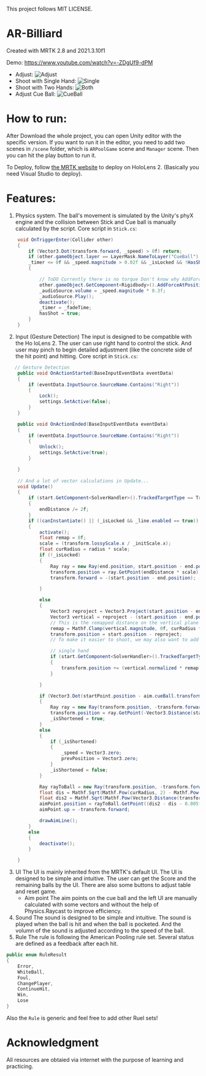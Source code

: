 This project follows MIT LICENSE.

# AR-Billiard

Created with MRTK 2.8 and 2021.3.10f1

Demo: 
https://www.youtube.com/watch?v=-ZDgUf9-dPM
+ Adjust:
![Adjust](imgs/Adjust.gif)
+ Shoot with Single Hand:
![Single](imgs/Single.gif)
+ Shoot with Two Hands:
![Both](imgs/Both.gif)
+ Adjust Cue Ball:
![CueBall](imgs/CueBall.gif)

# How to run:
After Download the whole project, you can open Unity editor with the specific version. If you want to run it in the editor, you need to add two scenes in `/scene` folder, which is `ARPoolGame` scene and `Manager` scene. Then you can hit the play button to run it.

To Deploy, follow [the MRTK website](https://learn.microsoft.com/en-us/windows/mixed-reality/mrtk-unity/mrtk2/?view=mrtkunity-2022-05) to deploy on HoloLens 2. (Basically you need Visual Studio to deploy).


# Features:
1. Physics system.
   The ball's movement is simulated by the Unity's phyX engine and the collision between Stick and Cue ball is manually calculated by the script.
   Core script in `Stick.cs`:
```csharp
    void OnTriggerEnter(Collider other)
    {
        if (Vector3.Dot(transform.forward, _speed) > 0f) return;
        if (other.gameObject.layer == LayerMask.NameToLayer("CueBall") &&
        _timer <= 0f && _speed.magnitude > 0.02f && _isLocked && !HasShot())
        {

            // ToDO Currently there is no torque Don't know why AddForceAtPosition is not working
            other.gameObject.GetComponent<Rigidbody>().AddForceAtPosition(_speed / Time.fixedDeltaTime * _forceFactor, other.ClosestPoint(transform.position), ForceMode.Force);
            _audioSource.volume = _speed.magnitude * 0.3f;
            _audioSource.Play();
            deactivate();
            _timer = _fadeTime;
            hasShot = true;
        }
    }
```
   
   
   
2. Input (Gesture Detection)
   The input is designed to be compatible with the Ho loLens 2. The user can use right hand to control the stick. And user may pinch to begin detailed adjustment (like the concrete side of the hit point) and hitting.
Core script in `Stick.cs`:
```csharp
   // Gesture Detection
    public void OnActionStarted(BaseInputEventData eventData)
    {
        if (eventData.InputSource.SourceName.Contains("Right"))
        {
            Lock();
            settings.SetActive(false);
        }
    }

    public void OnActionEnded(BaseInputEventData eventData)
    {
        if (eventData.InputSource.SourceName.Contains("Right"))
        {
            Unlock();
            settings.SetActive(true);
        }

    }
    
    // And a lot of vector calculations in Update...
    void Update()
    {
        if (start.GetComponent<SolverHandler>().TrackedTargetType == TrackedObjectType.CustomOverride)
        {
            endDistance /= 2f;
        }
        if ((canInstantiate() || (_isLocked && _line.enabled == true)) && _timer <= 0f && !hasShot)
        {
            activate();
            float remap = 0f;
            scale = (transform.lossyScale.x / _initScale.x);
            float curRadius = radius * scale;
            if (!_isLocked)
            {
                Ray ray = new Ray(end.position, start.position - end.position);
                transform.position = ray.GetPoint(endDistance * scale);
                transform.forward = -(start.position - end.position);

            }

            else
            {
                Vector3 reproject = Vector3.Project(start.position - end.position, -transform.forward);
                Vector3 vertical = reproject - (start.position - end.position);
                // This is the remapped distance on the vertical plane of the stick.
                remap = Mathf.Clamp(vertical.magnitude, 0f, curRadius * 10f) / 10f;
                transform.position = start.position - reproject;
                // To make it easier to shoot, we may also want to add an offset to current position.

                // single hand
                if (start.GetComponent<SolverHandler>().TrackedTargetType == TrackedObjectType.CustomOverride)
                {
                    transform.position += (vertical.normalized * remap + reproject.normalized * endDistance * scale);
                }

            }

            if (Vector3.Dot(startPoint.position - aim.cueBall.transform.position, transform.forward) < 0f && _speed.magnitude < 2f)
            {
                Ray ray = new Ray(transform.position, -transform.forward);
                transform.position = ray.GetPoint(-Vector3.Distance(startPoint.position, aim.cueBall.transform.position) - 0.05f * scale);
                _isShortened = true;
            }
            else
            {
                if (_isShortened)
                {
                    _speed = Vector3.zero;
                    prevPosition = Vector3.zero;
                }
                _isShortened = false;
            }

            Ray rayToBall = new Ray(transform.position, -transform.forward);
            float dis = Mathf.Sqrt(Mathf.Pow(curRadius, 2) - Mathf.Pow(remap, 2));
            float dis2 = Mathf.Sqrt(Mathf.Pow(Vector3.Distance(transform.position, start.position), 2) - Mathf.Pow(remap, 2));
            aimPoint.position = rayToBall.GetPoint((dis2 - dis - 0.005f * scale));
            aimPoint.up = -transform.forward;

            drawAimLine();
        }
        else
        {
            deactivate();
        }

    }
```
   
   
3. UI
   The UI is mainly inherited from the MRTK's default UI. The UI is designed to be simple and intuitive. The user can get the Score and the remaining balls by the UI. There are also some buttons to adjust table and reset game.
   * Aim point
        The aim points on the cue ball and the left UI are manually calculated with some vectors and without the help of Physics.Raycast to improve efficiency.
4. Sound
    The sound is designed to be simple and intuitive. The sound is played when the ball is hit and when the ball is pocketed. And the volumn of the sound is adjusted according to the speed of the ball.
5. Rule
   The rule is following the American Pooling rule set. Several status are defined as a feedback after each hit.
```csharp
public enum RuleResult
{
    Error,
    WhiteBall,
    Foul,
    ChangePlayer,
    ContinueHit,
    Win,
    Lose
}
```
Also the `Rule` is generic and feel free to add other Ruel sets!

    
# Acknowledgment
All resources are obtaied via internet with the purpose of learning and practicing.
